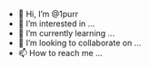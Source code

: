 - 👋 Hi, I’m @1purr
- 👀 I’m interested in ...
- 🌱 I’m currently learning ...
- 💞️ I’m looking to collaborate on ...
- 📫 How to reach me ...

<!---
1purr/1purr is a ✨ special ✨ repository because its `README.md` (this file) appears on your GitHub profile.
You can click the Preview link to take a look at your changes.
--->
